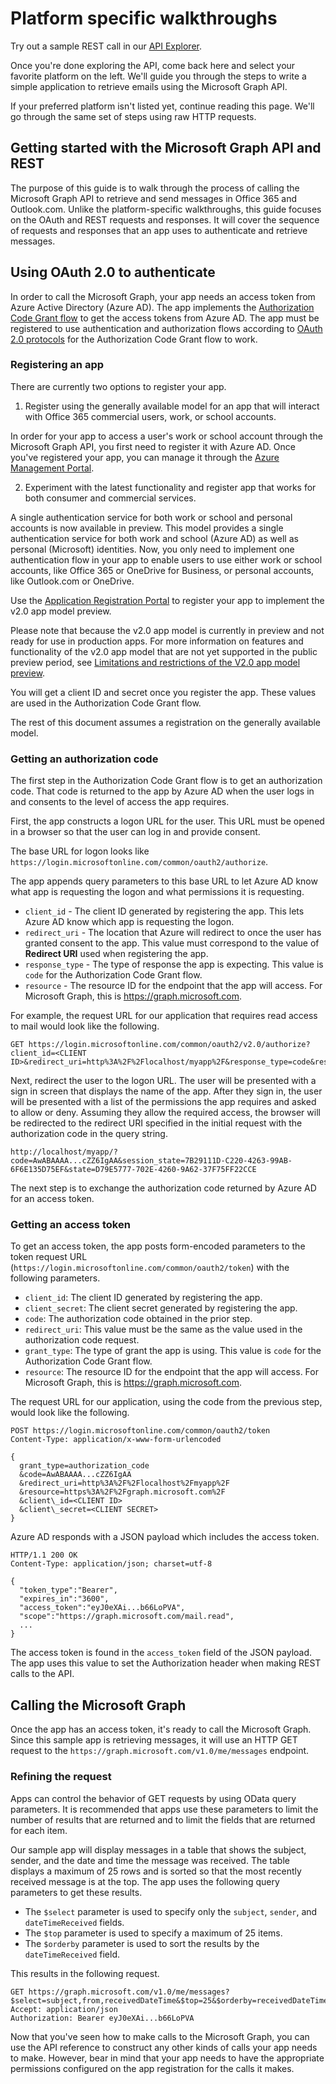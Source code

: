 # Platform specific walkthroughs

Try out a sample REST call in our [API Explorer](https://graphexplorer2.azurewebsites.net/).

Once you're done exploring the API, come back here and select your favorite platform on the left. We'll guide you through the steps to write a simple application to retrieve emails using the Microsoft Graph API.

If your preferred platform isn't listed yet, continue reading this page. We'll go through the same set of steps using raw HTTP requests.

## Getting started with the Microsoft Graph API and REST

The purpose of this guide is to walk through the process of calling the Microsoft Graph API to retrieve and send messages in Office 365 and Outlook.com. Unlike the platform-specific walkthroughs, this guide focuses on the OAuth and REST requests and responses. It will cover the sequence of requests and responses that an app uses to authenticate and retrieve messages.

## Using OAuth 2.0 to authenticate

In order to call the Microsoft Graph, your app needs an access token from Azure Active Directory (Azure AD). The app implements the [Authorization Code Grant flow](https://msdn.microsoft.com/en-us/library/azure/dn645542.aspx) to get the access tokens from Azure AD. The app must be registered to use authentication and authorization flows according to [OAuth 2.0 protocols](http://tools.ietf.org/html/rfc6749) for the Authorization Code Grant flow to work.

### Registering an app

There are currently two options to register your app.

  1. Register using the generally available model for an app that will interact with Office 365 commercial users, work, or school accounts.
 
  In order for your app to access a user's work or school account through the Microsoft Graph API, you first need to register it with Azure AD. Once you've registered your app, you can manage it through the [Azure Management Portal](https://manage.windowsazure.com).

  2. Experiment with the latest functionality and register app that works for both consumer and commercial services.
 
  A single authentication service for both work or school and personal accounts is now available in preview. This model provides a single authentication service for both work and school (Azure AD) as well as personal (Microsoft) identities. Now, you only need to implement one authentication flow in your app to enable users to use either work or school accounts, like Office 365 or OneDrive for Business, or personal accounts, like Outlook.com or OneDrive.
   
Use the  [Application Registration Portal](https://apps.dev.microsoft.com/) to register your app to implement the v2.0 app model preview.

Please note that because the v2.0 app model is currently in preview and not ready for use in production apps. For more information on features and functionality of the v2.0 app model that are not yet supported in the public preview period, see [Limitations and restrictions of the V2.0 app model preview](https://azure.microsoft.com/en-us/documentation/articles/active-directory-v2-limitations/).

You will get a client ID and secret once you register the app. These values are used in the Authorization Code Grant flow.

The rest of this document assumes a registration on the generally available model.

### Getting an authorization code

The first step in the Authorization Code Grant flow is to get an authorization code. That code is returned to the app by Azure AD when the user logs in and consents to the level of access the app requires.

First, the app constructs a logon URL for the user. This URL must be opened in a browser so that the user can log in and provide consent.

The base URL for logon looks like `https://login.microsoftonline.com/common/oauth2/authorize`.

The app appends query parameters to this base URL to let Azure AD know what app is requesting the logon and what permissions it is requesting.

- `client_id` - The client ID generated by registering the app. This lets Azure AD know which app is requesting the logon.
- `redirect_uri` - The location that Azure will redirect to once the user has granted consent to the app. This value must correspond to the value of **Redirect URI** used when registering the app.
- `response_type` - The type of response the app is expecting. This value is `code` for the Authorization Code Grant flow.
- `resource` - The resource ID for the endpoint that the app will access. For Microsoft Graph, this is https://graph.microsoft.com.

For example, the request URL for our application that requires read access to mail would look like the following.

```http
GET https://login.microsoftonline.com/common/oauth2/v2.0/authorize?client_id=<CLIENT ID>&redirect_uri=http%3A%2F%2Flocalhost/myapp%2F&response_type=code&resource=http%3A%2F%2Fgraph.microsoft.com&scope=https%3A%2F%2Fgraph.microsoft.com%2Fmail.read
```

Next, redirect the user to the logon URL. The user will be presented with a sign in screen that displays the name of the app. After they sign in, the user will be presented with a list of the permissions the app requires and asked to allow or deny. Assuming they allow the required access, the browser will be redirected to the redirect URI specified in the initial request with the authorization code in the query string.

```http
http://localhost/myapp/?code=AwABAAAA...cZZ6IgAA&session_state=7B29111D-C220-4263-99AB-6F6E135D75EF&state=D79E5777-702E-4260-9A62-37F75FF22CCE
```

The next step is to exchange the authorization code returned by Azure AD for an access token.

### Getting an access token

To get an access token, the app posts form-encoded parameters to the token request URL (`https://login.microsoftonline.com/common/oauth2/token`) with the following parameters.

- `client_id`: The client ID generated by registering the app.
- `client_secret`: The client secret generated by registering the app.
- `code`: The authorization code obtained in the prior step.
- `redirect_uri`: This value must be the same as the value used in the authorization code request.
- `grant_type`: The type of grant the app is using. This value is `code` for the Authorization Code Grant flow.
- `resource`: The resource ID for the endpoint that the app will access. For Microsoft Graph, this is https://graph.microsoft.com.

The request URL for our application, using the code from the previous step, would look like the following.

```http
POST https://login.microsoftonline.com/common/oauth2/token
Content-Type: application/x-www-form-urlencoded

{
  grant_type=authorization_code
  &code=AwABAAAA...cZZ6IgAA
  &redirect_uri=http%3A%2F%2Flocalhost%2Fmyapp%2F
  &resource=https%3A%2F%2Fgraph.microsoft.com%2F
  &client\_id=<CLIENT ID>
  &client\_secret=<CLIENT SECRET>
}
```

Azure AD responds with a JSON payload which includes the access token.

```http
HTTP/1.1 200 OK
Content-Type: application/json; charset=utf-8

{
  "token_type":"Bearer",
  "expires_in":"3600",
  "access_token":"eyJ0eXAi...b66LoPVA",
  "scope":"https://graph.microsoft.com/mail.read",
  ...
}
```

The access token is found in the `access_token` field of the JSON payload. The app uses this value to set the Authorization header when making REST calls to the API.

## Calling the Microsoft Graph

Once the app has an access token, it's ready to call the Microsoft Graph. Since this sample app is retrieving messages, it will use an HTTP GET request to the `https://graph.microsoft.com/v1.0/me/messages` endpoint.

### Refining the request

Apps can control the behavior of GET requests by using OData query parameters.  It is recommended that apps use these parameters to limit the number of results that are returned and to limit the fields that are returned for each item. 

Our sample app will display messages in a table that shows the subject, sender, and the date and time the message was received. The table displays a maximum of 25 rows and is sorted so that the most recently received message is at the top. The app uses the following query parameters to get these results.

- The `$select` parameter is used to specify only the `subject`, `sender`, and `dateTimeReceived` fields.
- The `$top` parameter is used to specify a maximum of 25 items.
- The `$orderby` parameter is used to sort the results by the `dateTimeReceived` field.

This results in the following request.

```http
GET https://graph.microsoft.com/v1.0/me/messages?$select=subject,from,receivedDateTime&$top=25&$orderby=receivedDateTime%20DESC
Accept: application/json
Authorization: Bearer eyJ0eXAi...b66LoPVA
```

Now that you've seen how to make calls to the Microsoft Graph, you can use the API reference to construct any other kinds of calls your app needs to make. However, bear in mind that your app needs to have the appropriate permissions configured on the app registration for the calls it makes.


